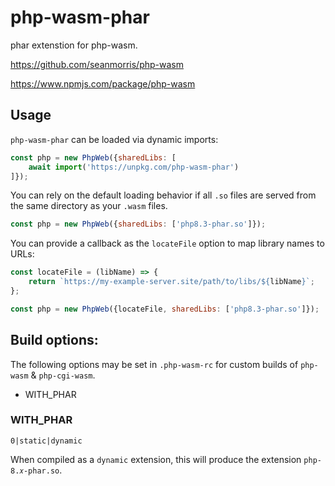 # php-wasm-phar

phar extenstion for php-wasm.

https://github.com/seanmorris/php-wasm

https://www.npmjs.com/package/php-wasm

## Usage

`php-wasm-phar` can be loaded via dynamic imports:

```javascript
const php = new PhpWeb({sharedLibs: [
	await import('https://unpkg.com/php-wasm-phar')
]});
```

You can rely on the default loading behavior if all `.so` files are served from the same directory as your `.wasm` files.

```javascript
const php = new PhpWeb({sharedLibs: ['php8.3-phar.so']});
```

You can provide a callback as the `locateFile` option to map library names to URLs:

```javascript
const locateFile = (libName) => {
	return `https://my-example-server.site/path/to/libs/${libName}`;
};

const php = new PhpWeb({locateFile, sharedLibs: ['php8.3-phar.so']});
```

## Build options:

The following options may be set in `.php-wasm-rc` for custom builds of `php-wasm` & `php-cgi-wasm`.

* WITH_PHAR

### WITH_PHAR

`0|static|dynamic`

When compiled as a `dynamic` extension, this will produce the extension `php-8.𝑥-phar.so`.
